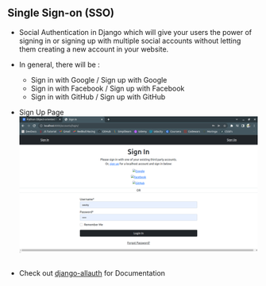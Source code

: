 ## Single Sign-on (SSO)
- Social Authentication in Django which will give your users the power of signing in or signing up with multiple social accounts without letting them creating a new account in your website.
- In general, there will be :
  - Sign in with Google / Sign up with Google
  - Sign in with Facebook / Sign up with Facebook
  - Sign in with GitHub / Sign up with GitHub

- Sign Up Page
![The Sign Up Page](/static/Screenshot%20from%202022-04-23%2023-19-05.png)

## 
-  Check out [django-allauth](https://django-allauth.readthedocs.io/en/latest/index.html) for Documentation
